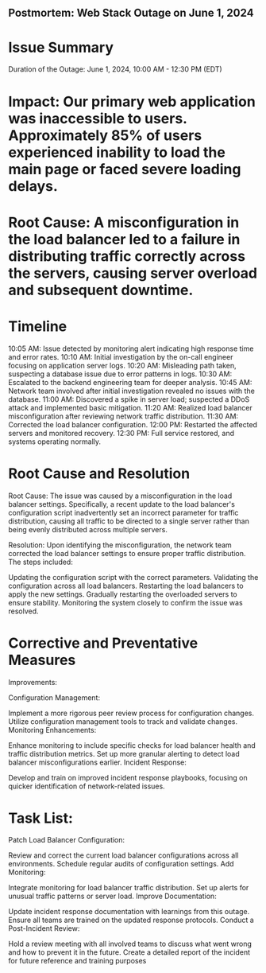 ## Postmortem: Web Stack Outage on June 1, 2024

# Issue Summary
Duration of the Outage: June 1, 2024, 10:00 AM - 12:30 PM (EDT)

# Impact: Our primary web application was inaccessible to users. Approximately 85% of users experienced inability to load the main page or faced severe loading delays.

# Root Cause: A misconfiguration in the load balancer led to a failure in distributing traffic correctly across the servers, causing server overload and subsequent downtime.

# Timeline
10:05 AM: Issue detected by monitoring alert indicating high response time and error rates.
10:10 AM: Initial investigation by the on-call engineer focusing on application server logs.
10:20 AM: Misleading path taken, suspecting a database issue due to error patterns in logs.
10:30 AM: Escalated to the backend engineering team for deeper analysis.
10:45 AM: Network team involved after initial investigation revealed no issues with the database.
11:00 AM: Discovered a spike in server load; suspected a DDoS attack and implemented basic mitigation.
11:20 AM: Realized load balancer misconfiguration after reviewing network traffic distribution.
11:30 AM: Corrected the load balancer configuration.
12:00 PM: Restarted the affected servers and monitored recovery.
12:30 PM: Full service restored, and systems operating normally.

# Root Cause and Resolution

Root Cause:
The issue was caused by a misconfiguration in the load balancer settings. Specifically, a recent update to the load balancer's configuration script inadvertently set an incorrect parameter for traffic distribution, causing all traffic to be directed to a single server rather than being evenly distributed across multiple servers.

Resolution:
Upon identifying the misconfiguration, the network team corrected the load balancer settings to ensure proper traffic distribution. The steps included:

Updating the configuration script with the correct parameters.
Validating the configuration across all load balancers.
Restarting the load balancers to apply the new settings.
Gradually restarting the overloaded servers to ensure stability.
Monitoring the system closely to confirm the issue was resolved.

# Corrective and Preventative Measures

Improvements:

Configuration Management:

Implement a more rigorous peer review process for configuration changes.
Utilize configuration management tools to track and validate changes.
Monitoring Enhancements:

Enhance monitoring to include specific checks for load balancer health and traffic distribution metrics.
Set up more granular alerting to detect load balancer misconfigurations earlier.
Incident Response:

Develop and train on improved incident response playbooks, focusing on quicker identification of network-related issues.

# Task List:

Patch Load Balancer Configuration:

Review and correct the current load balancer configurations across all environments.
Schedule regular audits of configuration settings.
Add Monitoring:

Integrate monitoring for load balancer traffic distribution.
Set up alerts for unusual traffic patterns or server load.
Improve Documentation:

Update incident response documentation with learnings from this outage.
Ensure all teams are trained on the updated response protocols.
Conduct a Post-Incident Review:

Hold a review meeting with all involved teams to discuss what went wrong and how to prevent it in the future.
Create a detailed report of the incident for future reference and training purposes
